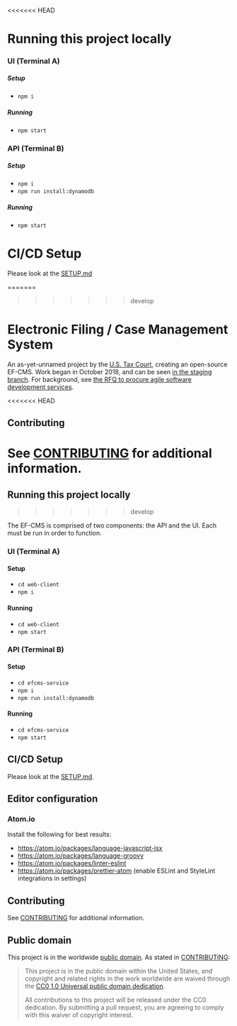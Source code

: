 <<<<<<< HEAD
# Running this project locally

### UI (Terminal A)

##### Setup

- `npm i`

##### Running

- `npm start`

### API (Terminal B)

##### Setup

- `npm i`
- `npm run install:dynamodb`

##### Running

- `npm start`

# CI/CD Setup

Please look at the [SETUP.md](SETUP.md)

=======
>>>>>>> develop
# Electronic Filing / Case Management System

An as-yet-unnamed project by the [U.S. Tax Court](https://ustaxcourt.gov/), creating an open-source EF-CMS. Work began in October 2018, and can be seen [in the staging branch](https://github.com/ustaxcourt/ef-cms/tree/staging). For background, see [the RFQ to procure agile software development services](https://github.com/ustaxcourt/case-management-rfq).

<<<<<<< HEAD
## Contributing

See [CONTRIBUTING](CONTRIBUTING.md) for additional information.
=======
## Running this project locally
>>>>>>> develop

The EF-CMS is comprised of two components: the API and the UI. Each must be run in order to function.

### UI (Terminal A)

#### Setup

- `cd web-client`
- `npm i`

#### Running

- `cd web-client`
- `npm start`

### API (Terminal B)

#### Setup

- `cd efcms-service`
- `npm i`
- `npm run install:dynamodb`

#### Running

- `cd efcms-service`
- `npm start`

## CI/CD Setup

Please look at the [SETUP.md](SETUP.md).

## Editor configuration

### Atom.io

Install the following for best results:

- https://atom.io/packages/language-javascript-jsx
- https://atom.io/packages/language-groovy
- https://atom.io/packages/linter-eslint
- https://atom.io/packages/prettier-atom (enable ESLint and StyleLint integrations in settings)

## Contributing

See [CONTRIBUTING](CONTRIBUTING.md) for additional information.

## Public domain

This project is in the worldwide [public domain](LICENSE.md). As stated in [CONTRIBUTING](CONTRIBUTING.md):

> This project is in the public domain within the United States, and copyright and related rights in the work worldwide are waived through the [CC0 1.0 Universal public domain dedication](https://creativecommons.org/publicdomain/zero/1.0/).
>
> All contributions to this project will be released under the CC0 dedication. By submitting a pull request, you are agreeing to comply with this waiver of copyright interest.
